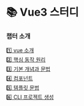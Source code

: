 # 📚 Vue3 스터디

### 챕터 소개

[1️⃣ vue 소개](./section_01.md) <br>
[2️⃣ 핵심 동작 원리](./section_02.md) <br>
[3️⃣ 기본 개념과 문법](./section_03.md) <br>
[4️⃣ 컴포넌트](./section_04.md) <br>
[5️⃣ 템플릿 문법](./section_05.md) <br>
[6️⃣ CLI 프로젝트 생성](./section_06.md) <br>
